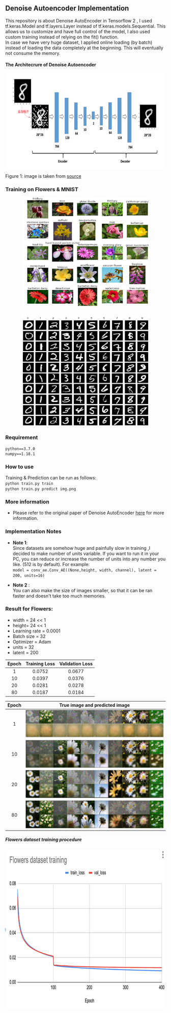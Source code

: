 ## Denoise Autoencoder Implementation
This repository is about Denoise AutoEncoder in Tensorflow 2 , I used tf.keras.Model and tf.layers.Layer instead of tf.keras.models.Sequential.  This allows us to customize and have full control of the model, I also used custom training instead of relying on the fit() function.  
In case we have very huge dataset, I applied online loading (by batch) instead of loading the data completely at the beginning. This will eventually not consume the memory.  

#### The Architecrure of Denoise Autoencoder     
<p></p>
<center>
<img src="img/d1.png" align="center" width="700" height="300"/>
</center>   

Figure 1: image is taken from [source](https://github.com/ALPHAYA-Japan/autoencoder/blob/master/README.md)   


### Training on Flowers & MNIST
<p></p>   
<center>
<img src="img/flowers.png" width="400" height="350"/>
<p></p>
<img src="img/mnist.png" width="400" height="350"/>
</center>

### Requirement
```
python==3.7.0
numpy==1.18.1
```
### How to use
Training & Prediction can be run as follows:    
`python train.py train`  
`python train.py predict img.png`  


### More information
* Please refer to the original paper of Denoise AutoEncoder [here](https://www.pyimagesearch.com/2020/02/24/denoising-autoencoders-with-keras-tensorflow-and-deep-learning/) for more information.

### Implementation Notes
* **Note 1**:   
Since datasets are somehow huge and painfully slow in training ,I decided to make number of units variable. If you want to run it in your PC, you can reduce or increase the number of units into any number you like. (512 is by default). For example:  
`model = conv_ae.Conv_AE((None,height, width, channel), latent = 200, units=16)`

* **Note 2** :   
You can also make the size of images smaller, so that it can be ran faster and doesn't take too much memories.


### Result for Flowers:
* width = 24 << 1
* height= 24 << 1  
* Learning rate = 0.0001
* Batch size = 32  
* Optimizer = Adam   
* units = 32
* latent = 200

Epoch | Training Loss |  Validation Loss  |
:---: | :---: | :---:
1  | 0.0752 | 0.0677
10 | 0.0397 | 0.0376
20 | 0.0281 | 0.0278
80 | 0.0187 | 0.0184

Epoch | True image and predicted image
:---: | :---:
1 | <img src="img/f_1.png" />
10 | <img src="img/f_10.png" />
20 |<img src="img/f_20.png" />
80 |<img src="img/f_80.png" />

##### Flowers dataset training procedure     
<p></p>  
<center>
<img src="img/chart.png" align="center" width="700" height="500"/>
</center>   
